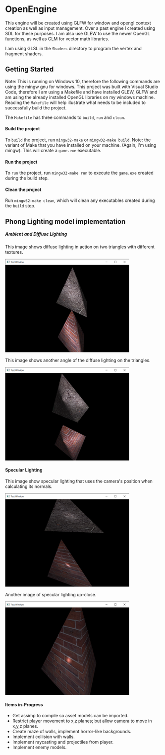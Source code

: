 # OpenEngine

This engine will be created using GLFW for window and opengl context creation as well as input management. Over a past engine I created using SDL for these purposes.
I am also use GLEW to use the newer OpenGL functions, as well as GLM for vector math libraries.

I am using GLSL in the `Shaders` directory to program the vertex and fragment shaders. 


## Getting Started

Note: This is running on Windows 10, therefore the following commands are using the mingw gnu for windows.
This project was built with Visual Studio Code, therefore I am using a Makefile and have installed GLEW, GLFW and am using the already installed OpenGL libraries on my windows machine. Reading the `Makefile` will help illustrate what needs to be included to successfully build the project.

The `Makefile` has three commands to `build`, `run` and `clean`.

#### Build the project
To `build` the project, run `mingw32-make` or `mingw32-make build`. Note: the variant of Make that you have installed on your machine. (Again, i'm using mingw).
This will create a `game.exe` executable. 

#### Run the project
To `run` the project, run `mingw32-make run` to execute the `game.exe` created during the build step.

#### Clean the project
Run `mingw32-make clean`, which will clean any executables created during the `build` step.


## Phong Lighting model implementation
##### Ambient and Diffuse Lighting
This image shows diffuse lighting in action on two triangles with different textures.

![Alt text.](https://github.com/mpro34/OpenEngine/blob/master/images/diffuse_lighting1.png)

This image shows another angle of the diffuse lighting on the triangles.

![Alt text.](https://github.com/mpro34/OpenEngine/blob/master/images/diffuse_lighting2.png)


#### Specular Lighting

This image show specular lighting that uses the camera's position when calculating its normals.

![Alt text.](https://github.com/mpro34/OpenEngine/blob/master/images/specular_lighting.png)

Another image of specular lighting up-close.

![Alt text.](https://github.com/mpro34/OpenEngine/blob/master/images/specular_lighting2.png)


#### Items in-Progress
- Get assimp to compile so asset models can be imported.
- Restrict player movement to x,z planes; but allow camera to move in x,y,z planes.
- Create maze of walls, implement horror-like backgrounds.
- Implement collision with walls.
- Implement raycasting and projectiles from player.
- Implement enemy models.
